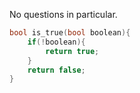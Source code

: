 No questions in particular.
 
```c++
bool is_true(bool boolean){
    if(!boolean){
        return true;
    }
    return false;
}
```